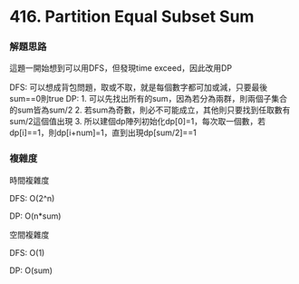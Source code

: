 # 416. Partition Equal Subset Sum
### 解題思路
<p>這題一開始想到可以用DFS，但發現time exceed，因此改用DP</p>
DFS: 可以想成背包問題，取或不取，就是每個數字都可加或減，只要最後sum==0則true
DP: 
1. 可以先找出所有的sum，因為若分為兩群，則兩個子集合的sum皆為sum/2
2. 若sum為奇數，則必不可能成立，其他則只要找到任取數有sum/2這個值出現
3. 所以建個dp陣列初始化dp[0]=1，每次取一個數，若dp[i]==1，則dp[i+num]=1，直到出現dp[sum/2]==1

### 複雜度
<p>時間複雜度</p>
<p>DFS: O(2^n)</p>
<p>DP: O(n*sum)</p>
<p>空間複雜度</p>
<p>DFS: O(1)</p>
<p>DP: O(sum)</p>
